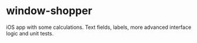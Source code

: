 # window-shopper
iOS app with some calculations. Text fields, labels, more advanced interface logic and unit tests.
